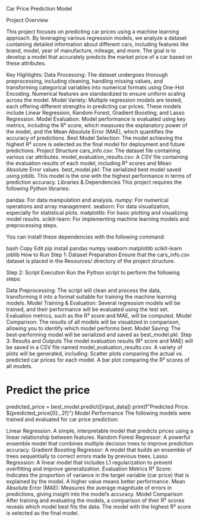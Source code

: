 Car Price Prediction Model


Project Overview

This project focuses on predicting car prices using a machine learning approach. By leveraging various regression models, we analyze a dataset containing detailed information about different cars, including features like brand, model, year of manufacture, mileage, and more. The goal is to develop a model that accurately predicts the market price of a car based on these attributes.

Key Highlights:
Data Processing: The dataset undergoes thorough preprocessing, including cleaning, handling missing values, and transforming categorical variables into numerical formats using One-Hot Encoding. Numerical features are standardized to ensure uniform scaling across the model.
Model Variety: Multiple regression models are tested, each offering different strengths in predicting car prices. These models include Linear Regression, Random Forest, Gradient Boosting, and Lasso Regression.
Model Evaluation: Model performance is evaluated using key metrics, including the R² score, which measures the explanatory power of the model, and the Mean Absolute Error (MAE), which quantifies the accuracy of predictions.
Best Model Selection: The model achieving the highest R² score is selected as the final model for deployment and future predictions.
Project Structure
cars_info.csv: The dataset file containing various car attributes.
model_evaluation_results.csv: A CSV file containing the evaluation results of each model, including R² scores and Mean Absolute Error values.
best_model.pkl: The serialized best model saved using joblib. This model is the one with the highest performance in terms of prediction accuracy.
Libraries & Dependencies
This project requires the following Python libraries:

pandas: For data manipulation and analysis.
numpy: For numerical operations and array management.
seaborn: For data visualization, especially for statistical plots.
matplotlib: For basic plotting and visualizing model results.
scikit-learn: For implementing machine learning models and preprocessing steps.

You can install these dependencies with the following command:

bash
Copy
Edit
pip install pandas numpy seaborn matplotlib scikit-learn joblib
How to Run
Step 1: Dataset Preparation
Ensure that the cars_info.csv dataset is placed in the Resources/ directory of the project structure.

Step 2: Script Execution
Run the Python script to perform the following steps:

Data Preprocessing: The script will clean and process the data, transforming it into a format suitable for training the machine learning models.
Model Training & Evaluation: Several regression models will be trained, and their performance will be evaluated using the test set. Evaluation metrics, such as the R² score and MAE, will be computed.
Model Comparison: The results of all models will be visualized in comparison, allowing you to identify which model performs best.
Model Saving: The best-performing model will be serialized and saved as best_model.pkl.
Step 3: Results and Outputs
The model evaluation results (R² score and MAE) will be saved in a CSV file named model_evaluation_results.csv.
A variety of plots will be generated, including:
Scatter plots comparing the actual vs. predicted car prices for each model.
A bar plot comparing the R² scores of all models.



# Predict the price
predicted_price = best_model.predict([input_data])
print(f"Predicted Price: ${predicted_price[0]:,.2f}")
Model Performance
The following models were trained and evaluated for car price prediction:

Linear Regression: A simple, interpretable model that predicts prices using a linear relationship between features.
Random Forest Regressor: A powerful ensemble model that combines multiple decision trees to improve prediction accuracy.
Gradient Boosting Regressor: A model that builds an ensemble of trees sequentially to correct errors made by previous trees.
Lasso Regression: A linear model that includes L1 regularization to prevent overfitting and improve generalization.
Evaluation Metrics
R² Score: Indicates the proportion of variance in the target variable (car price) that is explained by the model. A higher value means better performance.
Mean Absolute Error (MAE): Measures the average magnitude of errors in predictions, giving insight into the model’s accuracy.
Model Comparison
After training and evaluating the models, a comparison of their R² scores reveals which model best fits the data. The model with the highest R² score is selected as the final model.
